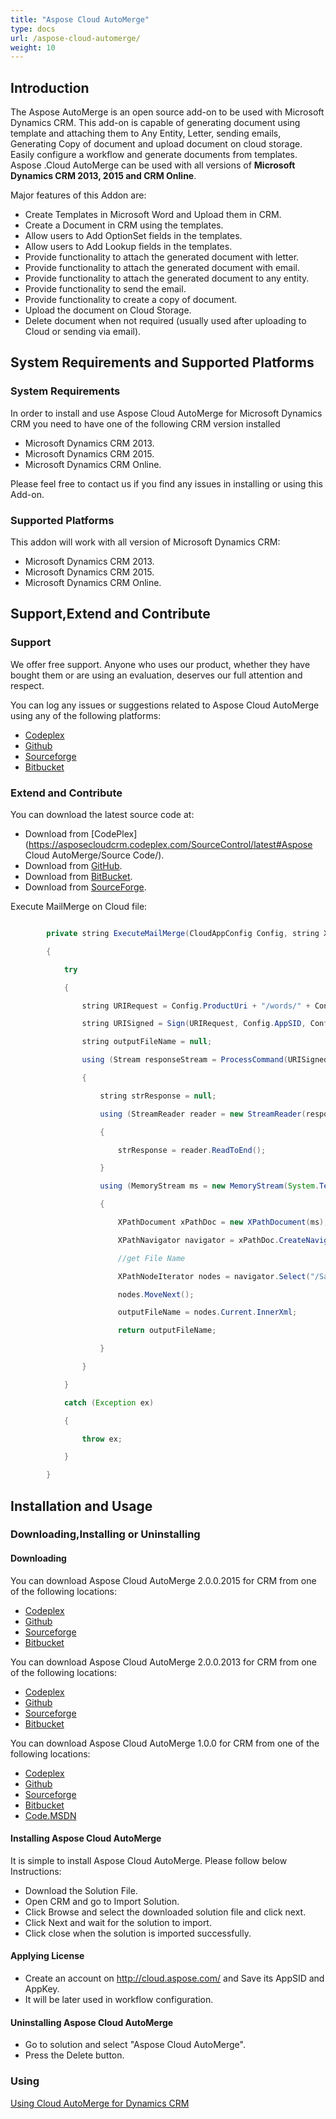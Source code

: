 ```yaml
---
title: "Aspose Cloud AutoMerge"
type: docs
url: /aspose-cloud-automerge/
weight: 10
---
```


## **Introduction**
The Aspose AutoMerge is an open source add-on to be used with Microsoft Dynamics CRM. This add-on is capable of generating document using template and attaching them to Any Entity, Letter, sending emails, Generating Copy of document and upload document on cloud storage. Easily configure a workflow and generate documents from templates. Aspose .Cloud AutoMerge can be used with all versions of **Microsoft Dynamics CRM 2013, 2015 and CRM Online**.

Major features of this Addon are:

- Create Templates in Microsoft Word and Upload them in CRM.
- Create a Document in CRM using the templates.
- Allow users to Add OptionSet fields in the templates.
- Allow users to Add Lookup fields in the templates.
- Provide functionality to attach the generated document with letter.
- Provide functionality to attach the generated document with email.
- Provide functionality to attach the generated document to any entity.
- Provide functionality to send the email.
- Provide functionality to create a copy of document.
- Upload the document on Cloud Storage.
- Delete document when not required (usually used after uploading to Cloud or sending via email).
## **System Requirements and Supported Platforms**
### **System Requirements**
In order to install and use Aspose Cloud AutoMerge for Microsoft Dynamics CRM you need to have one of the following CRM version installed

- Microsoft Dynamics CRM 2013.
- Microsoft Dynamics CRM 2015.
- Microsoft Dynamics CRM Online.

Please feel free to contact us if you find any issues in installing or using this Add-on.
### **Supported Platforms**
This addon will work with all version of Microsoft Dynamics CRM:

- Microsoft Dynamics CRM 2013.
- Microsoft Dynamics CRM 2015.
- Microsoft Dynamics CRM Online.
## **Support,Extend and Contribute**
### **Support**
We offer free support. Anyone who uses our product, whether they have bought them or are using an evaluation, deserves our full attention and respect.

You can log any issues or suggestions related to Aspose Cloud AutoMerge using any of the following platforms:

- [Codeplex](https://goo.gl/7Gv4MP)
- [Github](https://goo.gl/od35Lg)
- [Sourceforge](https://goo.gl/jTKXSa)
- [Bitbucket](https://goo.gl/Squzfh)
### **Extend and Contribute**
You can download the latest source code at:

- Download from [CodePlex](https://asposecloudcrm.codeplex.com/SourceControl/latest#Aspose Cloud AutoMerge/Source Code/).
- Download from [GitHub](https://github.com/asposemarketplace/asposecloudcrm/tree/master/Aspose%20Cloud%20AutoMerge/Source%20Code).
- Download from [BitBucket](https://bitbucket.org/asposemarketplace/aspose-cloud-for-dynamics-crm/src/31f6d33af4cf318c36955b9871961efe42869ce4/Aspose%20Cloud%20AutoMerge/Source%20Code/?at=master).
- Download from [SourceForge](https://sourceforge.net/p/asposecloudfordynamicscrm/code/ci/master/tree/Aspose%20Cloud%20AutoMerge/Source%20Code).

Execute MailMerge on Cloud file:

```java

        private string ExecuteMailMerge(CloudAppConfig Config, string Xml)

        {

            try

            {

                string URIRequest = Config.ProductUri + "/words/" + Config.FileName + "/executeMailMerge";

                string URISigned = Sign(URIRequest, Config.AppSID, Config.AppKey);

                string outputFileName = null;

                using (Stream responseStream = ProcessCommand(URISigned, "POST", Xml, "xml"))

                {

                    string strResponse = null;

                    using (StreamReader reader = new StreamReader(responseStream))

                    {

                        strResponse = reader.ReadToEnd();

                    }

                    using (MemoryStream ms = new MemoryStream(System.Text.Encoding.UTF8.GetBytes(strResponse)))

                    {

                        XPathDocument xPathDoc = new XPathDocument(ms);

                        XPathNavigator navigator = xPathDoc.CreateNavigator();

                        //get File Name

                        XPathNodeIterator nodes = navigator.Select("/SaaSposeResponse/Document/FileName");

                        nodes.MoveNext();

                        outputFileName = nodes.Current.InnerXml;

                        return outputFileName;

                    }

                }

            }

            catch (Exception ex)

            {

                throw ex;

            }

        }

```
## **Installation and Usage**
### **Downloading,Installing or Uninstalling**
#### **Downloading**
You can download Aspose Cloud AutoMerge 2.0.0.2015 for CRM from one of the following locations:

- [Codeplex](http://goo.gl/9LLjhP)
- [Github](http://goo.gl/Az00wC)
- [Sourceforge](http://goo.gl/jWo7jY)
- [Bitbucket](http://goo.gl/mC5Psb)

You can download Aspose Cloud AutoMerge 2.0.0.2013 for CRM from one of the following locations:

- [Codeplex](http://goo.gl/7Uy3v6)
- [Github](http://goo.gl/Kg4G6E)
- [Sourceforge](http://goo.gl/jWo7jY)
- [Bitbucket](http://goo.gl/mC5Psb)

You can download Aspose Cloud AutoMerge 1.0.0 for CRM from one of the following locations:

- [Codeplex](http://goo.gl/VfcGTd)
- [Github](http://goo.gl/7QOJlI)
- [Sourceforge](http://goo.gl/2rEubq)
- [Bitbucket](http://goo.gl/blUMuZ)
- [Code.MSDN](http://goo.gl/p0QEnp)
#### **Installing Aspose Cloud AutoMerge**
It is simple to install Aspose Cloud AutoMerge. Please follow below Instructions:

- Download the Solution File.
- Open CRM and go to Import Solution.
- Click Browse and select the downloaded solution file and click next.
- Click Next and wait for the solution to import.
- Click close when the solution is imported successfully.
#### **Applying License**
- Create an account on <http://cloud.aspose.com/> and Save its AppSID and AppKey.
- It will be later used in workflow configuration.
#### **Uninstalling Aspose Cloud AutoMerge**
- Go to solution and select "Aspose Cloud AutoMerge".
- Press the Delete button.
### **Using**
﻿[Using Cloud AutoMerge for Dynamics CRM](/using-cloud-automerge-for-dynamics-crm/)
